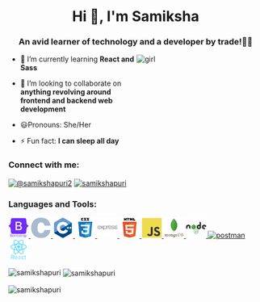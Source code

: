 <h1 align="center">Hi 👋, I'm Samiksha</h1>
<h3 align="center">An avid learner of technology and a developer by trade!👩‍💻</h3>
<img align="right" alt="girl" src="https://cdn.dribbble.com/users/2646423/screenshots/5507196/computer.gif" height=" 250px" width="250px" />

- 🌱 I’m currently learning **React and Sass**

- 👯 I’m looking to collaborate on **anything revolving around frontend and backend web development**

- 😃Pronouns: She/Her

- ⚡ Fun fact: **I can sleep all day**

<h3 align="left">Connect with me:</h3>
<p align="left">
<a href="https://twitter.com/@samikshapuri2" target="blank"><img align="center" src="https://cdn.jsdelivr.net/npm/simple-icons@3.0.1/icons/twitter.svg" alt="@samikshapuri2" height="30" width="40" /></a>
<a href="https://www.linkedin.com/in/samiksha-puri-b04849184/" target="blank"><img align="center" src="https://cdn.jsdelivr.net/npm/simple-icons@3.0.1/icons/linkedin.svg" alt="samikshapuri" height="30" width="40" /></a>
</p>

<h3 align="left">Languages and Tools:</h3>
<p align="left"> <a href="https://getbootstrap.com" target="_blank"> <img src="https://raw.githubusercontent.com/devicons/devicon/master/icons/bootstrap/bootstrap-plain-wordmark.svg" alt="bootstrap" width="40" height="40"/> </a> <a href="https://www.cprogramming.com/" target="_blank"> <img src="https://raw.githubusercontent.com/devicons/devicon/master/icons/c/c-original.svg" alt="c" width="40" height="40"/> </a> <a href="https://www.w3schools.com/cpp/" target="_blank"> <img src="https://raw.githubusercontent.com/devicons/devicon/master/icons/cplusplus/cplusplus-original.svg" alt="cplusplus" width="40" height="40"/> </a> <a href="https://www.w3schools.com/css/" target="_blank"> <img src="https://raw.githubusercontent.com/devicons/devicon/master/icons/css3/css3-original-wordmark.svg" alt="css3" width="40" height="40"/> </a> <a href="https://expressjs.com" target="_blank"> <img src="https://raw.githubusercontent.com/devicons/devicon/master/icons/express/express-original-wordmark.svg" alt="express" width="40" height="40"/> </a> <a href="https://www.w3.org/html/" target="_blank"> <img src="https://raw.githubusercontent.com/devicons/devicon/master/icons/html5/html5-original-wordmark.svg" alt="html5" width="40" height="40"/> </a> <a href="https://developer.mozilla.org/en-US/docs/Web/JavaScript" target="_blank"> <img src="https://raw.githubusercontent.com/devicons/devicon/master/icons/javascript/javascript-original.svg" alt="javascript" width="40" height="40"/> </a> <a href="https://www.mongodb.com/" target="_blank"> <img src="https://raw.githubusercontent.com/devicons/devicon/master/icons/mongodb/mongodb-original-wordmark.svg" alt="mongodb" width="40" height="40"/> </a> <a href="https://nodejs.org" target="_blank"> <img src="https://raw.githubusercontent.com/devicons/devicon/master/icons/nodejs/nodejs-original-wordmark.svg" alt="nodejs" width="40" height="40"/> </a> <a href="https://postman.com" target="_blank"> <img src="https://www.vectorlogo.zone/logos/getpostman/getpostman-icon.svg" alt="postman" width="40" height="40"/> </a> <a href="https://reactjs.org/" target="_blank"> <img src="https://raw.githubusercontent.com/devicons/devicon/master/icons/react/react-original-wordmark.svg" alt="react" width="40" height="40"/> </a> </p>

<p><img align="left" src="https://github-readme-stats.vercel.app/api/top-langs?username=samikshapuri&show_icons=true&locale=en&layout=compact" alt="samikshapuri" /></p>

<p>&nbsp;<img align="center" src="https://github-readme-stats.vercel.app/api?username=samikshapuri&show_icons=true&locale=en" alt="samikshapuri" /></p>

<p><img align="center" src="https://github-readme-streak-stats.herokuapp.com/?user=samikshapuri&" alt="samikshapuri" /></p>
